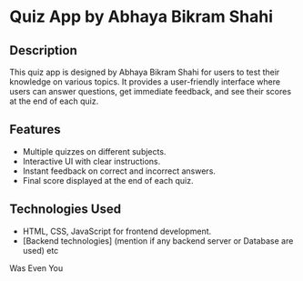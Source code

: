 # Quiz App by Abhaya Bikram Shahi

## Description
This quiz app is designed by Abhaya Bikram Shahi for users to test their knowledge on various topics. It provides a user-friendly interface where users can answer questions, get immediate feedback, and see their scores at the end of each quiz.

## Features
- Multiple quizzes on different subjects.
- Interactive UI with clear instructions.
- Instant feedback on correct and incorrect answers.
- Final score displayed at the end of each quiz.

## Technologies Used
- HTML, CSS, JavaScript for frontend development.
- [Backend technologies] (mention if any backend server or Database are used)
 etc

 Was Even You
